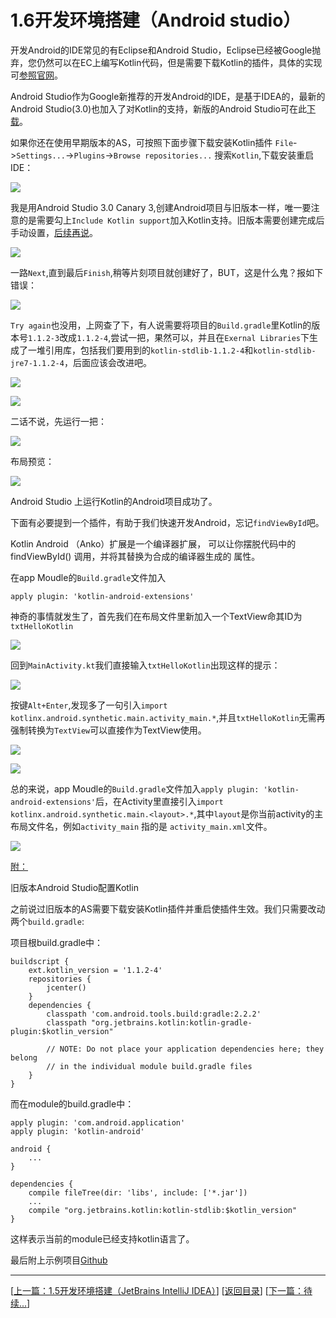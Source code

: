 # 1.6开发环境搭建（Android studio）

开发Android的IDE常见的有Eclipse和Android Studio，Eclipse已经被Google抛弃，您仍然可以在EC上编写Kotlin代码，但是需要下载Kotlin的插件，具体的实现可[参照官网](http://kotlinlang.org/docs/tutorials/getting-started-eclipse.html)。

Android Studio作为Google新推荐的开发Android的IDE，是基于IDEA的，最新的Android Studio(3.0)也加入了对Kotlin的支持，新版的Android Studio可在此[下载](http://www.androiddevtools.cn/)。

如果你还在使用早期版本的AS，可按照下面步骤下载安装Kotlin插件 `File`->`Settings...`->`Plugins`->`Browse repositories...` 搜索`Kotlin`,下载安装重启IDE：

![](https://sogrey.github.io/Kotlin-Notes/notes/img/1.6/2017-06-19_142047.jpg)

我是用Android Studio 3.0 Canary 3,创建Android项目与旧版本一样，唯一要注意的是需要勾上`Include Kotlin support`加入Kotlin支持。旧版本需要创建完成后手动设置，[后续再说](#OldAS)。

![](https://sogrey.github.io/Kotlin-Notes/notes/img/1.6/2017-06-19_144956.jpg)

一路`Next`,直到最后`Finish`,稍等片刻项目就创建好了，BUT，这是什么鬼？报如下错误：

![](https://sogrey.github.io/Kotlin-Notes/notes/img/1.6/2017-06-19_150924.jpg)

`Try again`也没用，上网查了下，有人说需要将项目的`Build.gradle`里Kotlin的版本号`1.1.2-3`改成`1.1.2-4`,尝试一把，果然可以，并且在`Exernal Libraries`下生成了一堆引用库，包括我们要用到的`kotlin-stdlib-1.1.2-4`和`kotlin-stdlib-jre7-1.1.2-4`，后面应该会改进吧。

![](https://sogrey.github.io/Kotlin-Notes/notes/img/1.6/2017-06-19_151305.jpg)

![](https://sogrey.github.io/Kotlin-Notes/notes/img/1.6/2017-06-19_153329.jpg)

二话不说，先运行一把：

![](https://sogrey.github.io/Kotlin-Notes/notes/img/1.6/2017-06-19_154545.jpg)

布局预览：

![](https://sogrey.github.io/Kotlin-Notes/notes/img/1.6/2017-06-19_154424.jpg)

Android Studio 上运行Kotlin的Android项目成功了。

下面有必要提到一个插件，有助于我们快速开发Android，忘记`findViewById`吧。

Kotlin Android （Anko）扩展是一个编译器扩展， 可以让你摆脱代码中的 findViewById() 调用，并将其替换为合成的编译器生成的 属性。

在app Moudle的`Build.gradle`文件加入

	apply plugin: 'kotlin-android-extensions'

神奇的事情就发生了，首先我们在布局文件里新加入一个TextView命其ID为`txtHelloKotlin`

![](https://sogrey.github.io/Kotlin-Notes/notes/img/1.6/2017-06-19_155525.jpg)

回到`MainActivity.kt`我们直接输入`txtHelloKotlin`出现这样的提示：

![](https://sogrey.github.io/Kotlin-Notes/notes/img/1.6/2017-06-19_155811.jpg)

按键`Alt+Enter`,发现多了一句引入`import kotlinx.android.synthetic.main.activity_main.*`,并且`txtHelloKotlin`无需再强制转换为`TextView`可以直接作为TextView使用。

![](https://sogrey.github.io/Kotlin-Notes/notes/img/1.6/2017-06-19_160538.jpg)

![](https://sogrey.github.io/Kotlin-Notes/notes/img/1.6/2017-06-19_160846.jpg)

总的来说，app Moudle的`Build.gradle`文件加入`apply plugin: 'kotlin-android-extensions'`后，在Activity里直接引入`import kotlinx.android.synthetic.main.<layout>.*`,其中`layout`是你当前activity的主布局文件名，例如`activity_main` 指的是 `activity_main.xml`文件。

![](https://sogrey.github.io/Kotlin-Notes/notes/img/1.6/2017-06-19_160846.jpg)

<a href="#OldAS">附：</a> 

旧版本Android Studio配置Kotlin

之前说过旧版本的AS需要下载安装Kotlin插件并重启使插件生效。我们只需要改动两个`build.gradle`:

项目根build.gradle中：

	buildscript {
	    ext.kotlin_version = '1.1.2-4'
	    repositories {
	        jcenter()
	    }
	    dependencies {
	        classpath 'com.android.tools.build:gradle:2.2.2'
	        classpath "org.jetbrains.kotlin:kotlin-gradle-plugin:$kotlin_version"
	
	        // NOTE: Do not place your application dependencies here; they belong
	        // in the individual module build.gradle files
	    }
	}

而在module的build.gradle中：

	apply plugin: 'com.android.application'
	apply plugin: 'kotlin-android'
	
	android {
	    ...
	}
	
	dependencies {
	    compile fileTree(dir: 'libs', include: ['*.jar'])
	    ...
	    compile "org.jetbrains.kotlin:kotlin-stdlib:$kotlin_version"
	}

这样表示当前的module已经支持kotlin语言了。

 最后附上示例项目[Github](https://github.com/Sogrey/Kotlin-Notes/tree/master/source/P01C06)

---
[[上一篇：1.5开发环境搭建（JetBrains IntelliJ IDEA）](https://sogrey.github.io/Kotlin-Notes/notes/1%E6%A6%82%E8%BF%B0/1.5%E5%BC%80%E5%8F%91%E7%8E%AF%E5%A2%83%E6%90%AD%E5%BB%BA%EF%BC%88JetBrains%20IntelliJ%20IDEA%EF%BC%89)] [[返回目录](https://sogrey.github.io/Kotlin-Notes/)] [[下一篇：待续...]()]